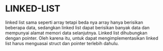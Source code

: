 # LINKED-LIST

linked list sama seperti array tetapi beda nya array hanya berisikan beberapa data, sedangkan linked list dapat berisikan banyak data dan mempunyai alamat memori data selanjutnya. Linked list dihubungkan dengan pointer. Oleh karena itu, untuk dapat mengimplementasikan linked list harus menguasai struct dan pointer terlebih dahulu. 
